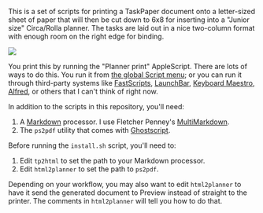 This is a set of scripts for printing a TaskPaper document onto a letter-sized sheet of paper that will then be cut down to 6x8 for inserting into a "Junior size" Circa/Rolla planner. The tasks are laid out in a nice two-column format with enough room on the right edge for binding.

<img src="http://leancrew.com/all-this/images2015/20150629-Daily%20planner%20with%20TaskPaper%20list.jpg" />

You print this by running the "Planner print" AppleScript. There are lots of ways to do this. You run it from [the global Script menu][8]; or you can run it through third-party systems like [FastScripts][4], [LaunchBar][5], [Keyboard Maestro][6], [Alfred][7], or others that I can't think of right now.

In addition to the scripts in this repository, you'll need:

1. A [Markdown][1] processor. I use Fletcher Penney's [MultiMarkdown][3].
2. The `ps2pdf` utility that comes with [Ghostscript][2].

Before running the `install.sh` script, you'll need to:

1. Edit `tp2html` to set the path to your Markdown processor.
2. Edit `html2planner` to set the path to `ps2pdf`.

Depending on your workflow, you may also want to edit `html2planner` to have it send the generated document to Preview instead of straight to the printer. The comments in `html2planner` will tell you how to do that.


[1]: http://daringfireball.net/projects/markdown/
[2]: http://pages.cs.wisc.edu/~ghost/doc/GPL/index.htm
[3]: http://fletcherpenney.net/multimarkdown/
[4]: http://www.red-sweater.com/fastscripts/
[5]: https://www.obdev.at/products/launchbar/index.html
[6]: http://www.keyboardmaestro.com/main/
[7]: http://www.alfredapp.com/
[8]: https://macosxautomation.com/automator/scriptmenu/index.html
